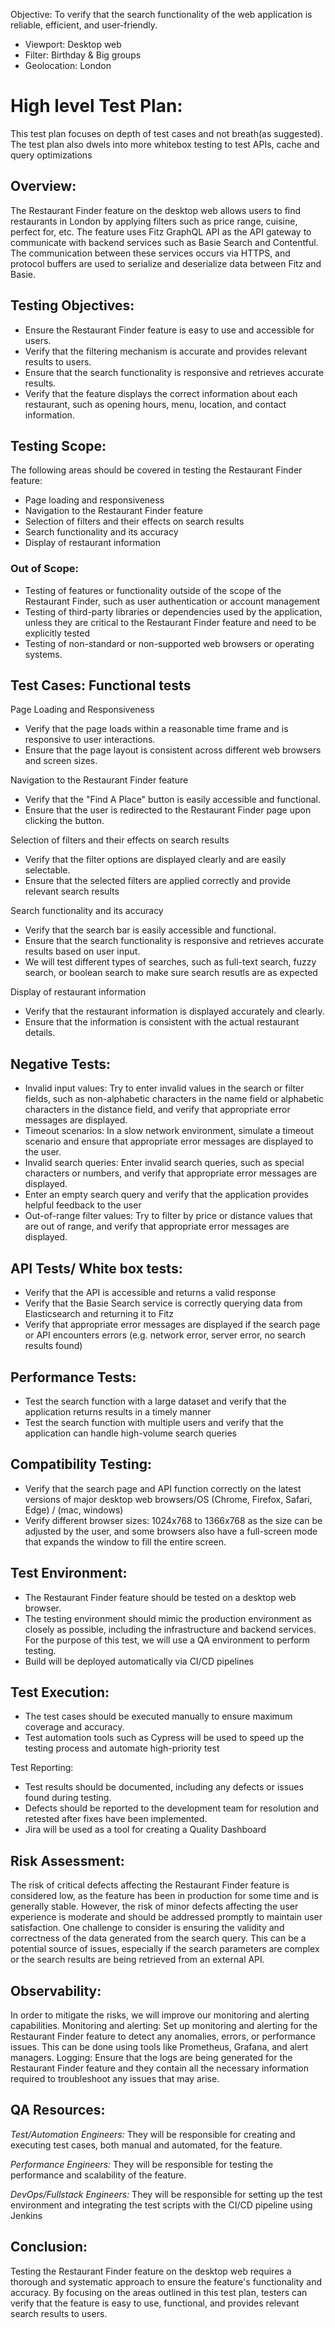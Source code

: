 Objective: To verify that the search functionality of the web application is reliable, efficient, and user-friendly.
- Viewport: Desktop web
- Filter: Birthday & Big groups
- Geolocation: London

# High level Test Plan:
This test plan focuses on depth of test cases and not breath(as suggested). The test plan also dwels into more whitebox testing to test APIs, cache and query optimizations

## Overview:
The Restaurant Finder feature on the desktop web allows users to find restaurants in London by applying filters such as price range, cuisine, perfect for, etc. The feature uses Fitz GraphQL API as the API gateway to communicate with backend services such as Basie Search and Contentful. The communication between these services occurs via HTTPS, and protocol buffers are used to serialize and deserialize data between Fitz and Basie.

## Testing Objectives:

* Ensure the Restaurant Finder feature is easy to use and accessible for users.
* Verify that the filtering mechanism is accurate and provides relevant results to users.
* Ensure that the search functionality is responsive and retrieves accurate results.
* Verify that the feature displays the correct information about each restaurant, such as opening hours, menu, location, and contact information.

## Testing Scope:
The following areas should be covered in testing the Restaurant Finder feature:
* Page loading and responsiveness
* Navigation to the Restaurant Finder feature
* Selection of filters and their effects on search results
* Search functionality and its accuracy
* Display of restaurant information

### Out of Scope:
* Testing of features or functionality outside of the scope of the Restaurant Finder, such as user authentication or account management
* Testing of third-party libraries or dependencies used by the application, unless they are critical to the Restaurant Finder feature and need to be explicitly tested
* Testing of non-standard or non-supported web browsers or operating systems.


## Test Cases: Functional tests
Page Loading and Responsiveness
* Verify that the page loads within a reasonable time frame and is responsive to user interactions.
* Ensure that the page layout is consistent across different web browsers and screen sizes.

Navigation to the Restaurant Finder feature
* Verify that the "Find A Place" button is easily accessible and functional.
* Ensure that the user is redirected to the Restaurant Finder page upon clicking the button.


Selection of filters and their effects on search results
* Verify that the filter options are displayed clearly and are easily selectable.
* Ensure that the selected filters are applied correctly and provide relevant search results

Search functionality and its accuracy
* Verify that the search bar is easily accessible and functional.
* Ensure that the search functionality is responsive and retrieves accurate results based on user input.
* We will test different types of searches, such as full-text search, fuzzy search, or boolean search to make sure search resutls are as expected

Display of restaurant information
* Verify that the restaurant information is displayed accurately and clearly.
* Ensure that the information is consistent with the actual restaurant details.


## Negative Tests:
* Invalid input values: Try to enter invalid values in the search or filter fields, such as non-alphabetic characters in the name field or alphabetic characters in the distance field, and verify that appropriate error messages are displayed.
* Timeout scenarios: In a slow network environment, simulate a timeout scenario and ensure that appropriate error messages are displayed to the user.
* Invalid search queries: Enter invalid search queries, such as special characters or numbers, and verify that appropriate error messages are displayed.
* Enter an empty search query and verify that the application provides helpful feedback to the user
* Out-of-range filter values: Try to filter by price or distance values that are out of range, and verify that appropriate error messages are displayed.


## API Tests/ White box tests: 
* Verify that the API is accessible and returns a valid response
* Verify that the Basie Search service is correctly querying data from Elasticsearch and returning it to Fitz
* Verify that appropriate error messages are displayed if the search page or API encounters errors (e.g. network error, server error, no search results found)

 
## Performance Tests:
* Test the search function with a large dataset and verify that the application returns results in a timely manner
* Test the search function with multiple users and verify that the application can handle high-volume search queries


## Compatibility Testing:
* Verify that the search page and API function correctly on the latest versions of major desktop web browsers/OS (Chrome, Firefox, Safari, Edge) / (mac, windows)
* Verify different browser sizes: 1024x768 to 1366x768 as the size can be adjusted by the user, and some browsers also have a full-screen mode that expands the window to fill the entire screen. 

## Test Environment:
* The Restaurant Finder feature should be tested on a desktop web browser.
* The testing environment should mimic the production environment as closely as possible, including the infrastructure and backend services. For the purpose of this test, we will use a QA environment to perform testing.
* Build will be deployed automatically via CI/CD pipelines

## Test Execution:
* The test cases should be executed manually to ensure maximum coverage and accuracy.
* Test automation tools such as Cypress will be used to speed up the testing process and automate high-priority test 

Test Reporting:
* Test results should be documented, including any defects or issues found during testing.
* Defects should be reported to the development team for resolution and retested after fixes have been implemented.
* Jira will be used as a tool for creating a Quality Dashboard


## Risk Assessment:
The risk of critical defects affecting the Restaurant Finder feature is considered low, as the feature has been in production for some time and is generally stable.
However, the risk of minor defects affecting the user experience is moderate and should be addressed promptly to maintain user satisfaction.
One challenge to consider is ensuring the validity and correctness of the data generated from the search query. This can be a potential source of issues, especially if the search parameters are complex or the search results are being retrieved from an external API.


## Observability:

In order to mitigate the risks, we will improve our monitoring and alerting capabilities.
Monitoring and alerting: Set up monitoring and alerting for the Restaurant Finder feature to detect any anomalies, errors, or performance issues. This can be done using tools like Prometheus, Grafana, and alert managers.
Logging: Ensure that the logs are being generated for the Restaurant Finder feature and they contain all the necessary information required to troubleshoot any issues that may arise.

## QA Resources:

*Test/Automation Engineers:* They will be responsible for creating and executing test cases, both manual and automated, for the feature.

*Performance Engineers:* They will be responsible for testing the performance and scalability of the feature.

*DevOps/Fullstack Engineers:* They will be responsible for setting up the test environment and integrating the test scripts with the CI/CD pipeline using Jenkins


## Conclusion:
Testing the Restaurant Finder feature on the desktop web requires a thorough and systematic approach to ensure the feature's functionality and accuracy.
By focusing on the areas outlined in this test plan, testers can verify that the feature is easy to use, functional, and provides relevant search results to users.


